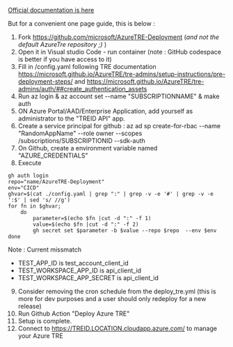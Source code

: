 [Official documentation is here](https://microsoft.github.io/AzureTRE/)

But for a convenient one page guide, this is below : 

1. Fork https://github.com/microsoft/AzureTRE-Deployment (_and not the default AzureTre repository ;)_ )
2. Open it in Visual studio Code - run container (note : GitHub codespace is better if you have access to it)
3. Fill in /config.yaml following TRE documentation  https://microsoft.github.io/AzureTRE/tre-admins/setup-instructions/pre-deployment-steps/ and https://microsoft.github.io/AzureTRE/tre-admins/auth/##create_authentication_assets
4. Run az login & az account set --name "SUBSCRIPTIONNAME" & make auth
5. ON Azure Portal/AAD/Enterprise Application, add yourself as administrator to the "TREID API" app.
6. Create a service principal for github :  az ad sp create-for-rbac --name "RandomAppName" --role owner --scopes /subscriptions/SUBSCRIPTIONID --sdk-auth
7. On Github, create a environment variable named "AZURE_CREDENTIALS" 
8. Execute
```
gh auth login
repo="name/AzureTRE-Deployment"
env="CICD"
ghvar=$(cat ./config.yaml | grep ":" | grep -v -e '#' | grep -v -e ':$' | sed 's/ //g')
for fn in $ghvar; 
	do 
		parameter=$(echo $fn |cut -d ":" -f 1)
		value=$(echo $fn |cut -d ":" -f 2)
		gh secret set $parameter -b $value --repo $repo  --env $env
done
```

Note  : Current missmatch
- TEST_APP_ID is test_account_client_id
- TEST_WORKSPACE_APP_ID is api_client_id
- TEST_WORKSPACE_APP_SECRET is api_client_id

9. Consider removing the cron schedule from the deploy_tre.yml (this is more for dev purposes and a user should only redeploy for a new release)
10. Run Github Action "Deploy Azure TRE"
11. Setup is complete. 
12. Connect to https://TREID.LOCATION.cloudapp.azure.com/ to manage your Azure TRE
